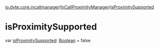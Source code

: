 [io.dyte.core.incallmanager](../index.md)/[InCallProximityManager](index.md)/[isProximitySupported](is-proximity-supported.md)

# isProximitySupported


var [isProximitySupported](is-proximity-supported.md): [Boolean](https://kotlinlang.org/api/latest/jvm/stdlib/kotlin/-boolean/index.html) = false
